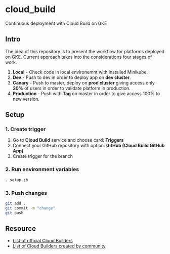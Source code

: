 # cloud_build
Continuous deployment with Cloud Build on GKE

## Intro
The idea of this repository is to present the workflow for platforms deployed on GKE.
Current approach takes into the considerations four stages of work.

1. **Local** - Check code in local environemnt with installed Minikube.
1. **Dev** - Push to dev in order to deploy app on **dev cluster**.
1. **Canary** - Push to master, deploy on **prod cluster** giving access only **20%** of users in order to validate platform in production.
1. **Production** - Push with **Tag** on master in order to give access 100% to new version.


## Setup

### 1. Create trigger
1. Go to **Cloud Build** service and choose card: **Triggers**
1. Connect your GitHub repository with option: **GitHub (Cloud Build GitHub App)**
1. Create trigger for the branch

### 2. Run environment variables
```bash
. setup.sh
```

### 3. Push changes
```bash
git add .
git commit -m "change"
git push
```



## Resource
- [List of official Cloud Builders](https://github.com/GoogleCloudPlatform/cloud-builders)
- [List of Cloud Builders created by community](https://github.com/GoogleCloudPlatform/cloud-builders-community)
